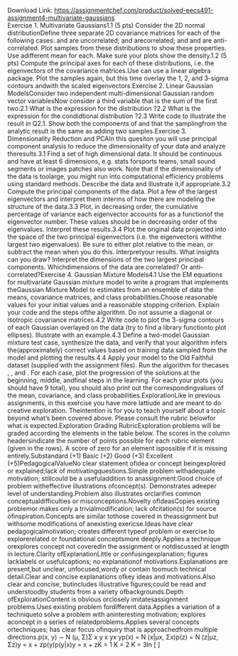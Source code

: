 Download Link: https://assignmentchef.com/product/solved-eecs491-assignment4-multivariate-gaussians
<br>
Exercise 1. Multivariate Gaussians1.1 (5 pts) Consider the 2D normal distributionDefine three separate 2D covariance matrices for each of the following cases: and are uncorrelated; and arecorrelated; and and are anti-correlated. Plot samples from these distributions to show these properties. Use adifferent mean for each. Make sure your plots show the density.1.2 (5 pts) Compute the principal axes for each of these distributions, i.e. the eigenvectors of the covariance matrices.Use can use a linear algebra package. Plot the samples again, but this time overlay the 1, 2, and 3-sigma contours andwith the scaled eigenvectors.Exercise 2. Linear Gaussian ModelsConsider two independent multi-dimensional Gaussian random vector variablesNow consider a third variable that is the sum of the first two:2.1 What is the expression for the distribution ?2.2  What is the expression for the condidtional distribution ?2.3 Write code to illustrate the result in Q2.1. Show both the components of and that the samplingfrom the analytic result is the same as adding two samples.Exercise 3. Dimensionality Reduction and PCAIn this quesiton you will use principal component analysis to reduce the dimensionality of your data and analyze theresults.3.1 Find a set of high dimensional data. It should be continuous and have at least 6 dimensions, e.g. stats forsports teams, small sound segments or images patches also work. Note that if the dimensionality of the data is toolarge, you might run into computational efficiency problems using standard methods. Describe the data and illustrate it,if appropriate.3.2 Compute the principal components of the data. Plot a few of the largest eigenvectors and interpret them interms of how there are modeling the structure of the data.3.3  Plot, in decreasing order, the cumulative percentage of variance each eigenvector accounts for as a functionof the eigenvector number. These values should be in decreasing order of the eigenvalues. Interpret these results.3.4  Plot the original data projected into the space of the two principal eigenvectors (i.e. the eigenvectors withthe largest two eigenvalues). Be sure to either plot relative to the mean, or subtract the mean when you do this. Interpretyour results. What insights can you draw? Interpret the dimensions of the two largest principal components. Whichdimensions of the data are correlated? Or anti-correlated?Exercise 4. Gaussian Mixture Models4.1  Use the EM equations for multivariate Gaussian mixture model to write a program that implements theGaussian Mixture Model to estimates from an ensemble of data the means, covariance matrices, and class probabilities.Choose reasonable values for your initial values and a reasonable stopping criterion. Explain your code and the steps ofthe algorithm. Do not assume a diagonal or isotropic covariance matrices.4.2 Write code to plot the 3-sigma contours of each Gaussian overlayed on the data (try to find a library functionto plot ellipses). Illustrate with an example.4.3 Define a two-model Gaussian mixture test case, synthesize the data, and verify that your algorithm infers the(approximately) correct values based on training data sampled from the model and plotting the results.4.4  Apply your model to the Old Faithful dataset (supplied with the assignment files). Run the algorithm for thecases , , and . For each case, plot the progression of the solutions at the beginning, middle, andfinal steps in the learning. For each your plots (you should have 9 total), you should also print out the correspondingvalues of the mean, covariance, and class probabilities.ExplorationLike in previous assignments, in this exercise you have more lattiude and are meant to do creative exploration. Theintention is for you to teach yourself about a topic beyond what’s been covered above. Please consult the rubric belowfor what is expected.Exploration Grading RubricExploration problems will be graded according the elements in the table below. The scores in the column headersindicate the number of points possible for each rubric element (given in the rows). A score of zero for an element ispossible if it is missing entirely.Substandard (+1) Basic (+2) Good (+3) Excellent (+5)PedagogicalValueNo clear statement ofidea or concept beingexplored or explained;lack of motivatingquestions.Simple problem withadequate motivation; stillcould be a usefuladdition to anassignment.Good choice of problem witheffective illustrations ofconcept(s). Demonstrates adeeper level of understanding.Problem also illustrates orclarifies common conceptualdifficulties or misconceptions.Novelty ofIdeasCopies existing problemor makes only a trivialmodification; lack ofcitation(s) for source ofinspiration.Concepts are similar tothose covered in theassignment but withsome modifications of anexisting exericse.Ideas have clear pedagogicalmotivation; creates different typeof problem or exercise to explorerelated or foundational conceptsmore deeply.Applies a technique orexplores concept not coveredin the assignment or notdiscussed at length in lecture.Clarity ofExplanationLittle or confusingexplanation; figures lacklabels or usefulcaptions; no explanationof motivations.Explanations are present,but unclear, unfocused,wordy or contain toomuch technical detail.Clear and concise explanations ofkey ideas and motivations.Also clear and concise, butincludes illustrative figures;could be read and understoodby students from a variety ofbackgrounds.Depth ofExplorationContent is obvious orclosely imitatesassignment problems.Uses existing problem fordifferent data.Applies a variation of a techniqueto solve a problem with aninteresting motivation; explores aconcept in a series of relatedproblems.Applies several concepts ortechniques; has clear focus ofinquiry that is approachedfrom multiple directions.p(x, y) ∼ N (µ, Σ)Σ x y x yx yp(x) = N (x|µx, Σx)p(z) = N (z|µz, Σz)y = x + zp(y)p(y|x)y = x + zK = 1 K = 2 K = 3In [ ]